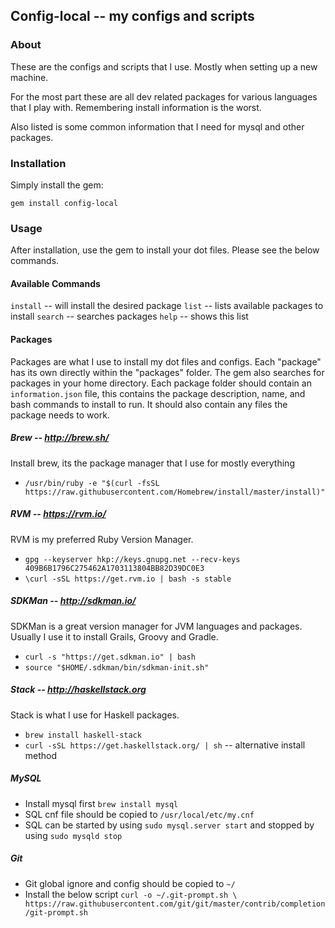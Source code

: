 ## Config-local -- my configs and scripts

### About

These are the configs and scripts that I use. Mostly when setting up a new machine.

For the most part these are all dev related packages for various languages that I
play with. Remembering install information is the worst.

Also listed is some common information that I need for mysql and other packages.

### Installation

Simply install the gem:

`gem install config-local`

### Usage

After installation, use the gem to install your dot files. Please see the below commands.

#### Available Commands

`install` -- will install the desired package
`list` -- lists available packages to install
`search` -- searches packages
`help` -- shows this list

#### Packages

Packages are what I use to install my dot files and configs. Each "package" has its
own directly within the "packages" folder. The gem also searches for packages in your
home directory.
Each package folder should contain an `information.json` file, this contains the
package description, name, and bash commands to install to run. It should also contain
any files the package needs to work.

##### Brew -- http://brew.sh/

Install brew, its the package manager that I use for mostly everything

* `/usr/bin/ruby -e "$(curl -fsSL https://raw.githubusercontent.com/Homebrew/install/master/install)"`

##### RVM -- https://rvm.io/

RVM is my preferred Ruby Version Manager.

* `gpg --keyserver hkp://keys.gnupg.net --recv-keys 409B6B1796C275462A1703113804BB82D39DC0E3`
* `\curl -sSL https://get.rvm.io | bash -s stable`

##### SDKMan -- http://sdkman.io/

SDKMan is a great version manager for JVM languages and packages. Usually I use it
to install Grails, Groovy and Gradle.

* `curl -s "https://get.sdkman.io" | bash`
* `source "$HOME/.sdkman/bin/sdkman-init.sh"`

##### Stack -- http://haskellstack.org

Stack is what I use for Haskell packages.

* `brew install haskell-stack`
* `curl -sSL https://get.haskellstack.org/ | sh` -- alternative install method

##### MySQL

* Install mysql first `brew install mysql`
* SQL cnf file should be copied to `/usr/local/etc/my.cnf`
* SQL can be started by using `sudo mysql.server start` and stopped by using `sudo mysqld stop`

##### Git

* Git global ignore and config should be copied to `~/`
* Install the below script
`curl -o ~/.git-prompt.sh \
    https://raw.githubusercontent.com/git/git/master/contrib/completion/git-prompt.sh`
